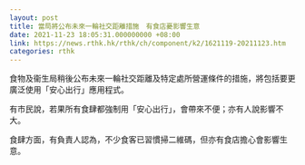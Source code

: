 ```yaml
---
layout: post
title: 當局將公布未來一輪社交距離措施　有食店憂影響生意
date: 2021-11-23 18:05:31.000000000 +08:00
link: https://news.rthk.hk/rthk/ch/component/k2/1621119-20211123.htm
categories: rthk
---
```


食物及衞生局稍後公布未來一輪社交距離及特定處所營運條件的措施，將包括要更廣泛使用「安心出行」應用程式。

有市民說，若果所有食肆都強制用「安心出行」，會帶來不便；亦有人說影響不大。

食肆方面，有負責人認為，不少食客已習慣掃二維碼，但亦有食店擔心會影響生意。
